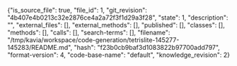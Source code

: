 {"is_source_file": true, "file_id": 1, "git_revision": "4b407e4b0213c32e2876ce4a2a72f3f1d29a3f28", "state": 1, "description": "", "external_files": [], "external_methods": [], "published": [], "classes": [], "methods": [], "calls": [], "search-terms": [], "filename": "/tmp/kavia/workspace/code-generation/tetrislite-145277-145283/README.md", "hash": "f23b0cb9baf3d1083822b97700add797", "format-version": 4, "code-base-name": "default", "knowledge_revision": 2}